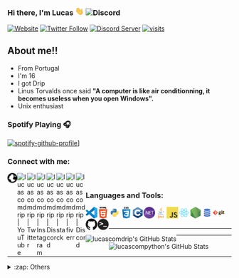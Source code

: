 ### Hi there, I'm Lucas <img src="https://raw.githubusercontent.com/ABSphreak/ABSphreak/master/gifs/Hi.gif" width="20px" /> ![Discord](https://img.shields.io/static/v1?style=flat&logo=discord&logoColor=white&color=%237289DA&label=&message=Lucas%20cheio%20da%20drip%230230)

[![Website](https://img.shields.io/website?label=sitedripado.com&style=for-the-badge&url=https%3A%2F%2Fcodestackr.com)](https://sitedripado.herokuapp.com)
[![Twitter Follow](https://img.shields.io/twitter/follow/L33tRoccat?color=1DA1F2&logo=twitter&style=for-the-badge)](https://twitter.com/intent/follow?original_referer=https%3A%2F%2Fgithub.com%2FcodeSTACKr&screen_name=codeSTACKr)
[![Discord Server](https://img.shields.io/discord/404691077216600067?color=%237289DA&logo=discord&style=for-the-badge)](https://discord.gg/Eheq3KkSYj)
[<img alt="visits" width="155" src="https://komarev.com/ghpvc/?username=lucascomdrip&logo=GitHub&label=github%20visits&color=336699&logoColor=white&style=flat-square" />][puta]
## About me!!

- From Portugal
- I'm 16
- I got Drip
- Linus Torvalds once said **"A computer is like air conditionning, it becomes useless when you open Windows".**
- Unix enthusiast


### Spotify Playing 🎧

[![spotify-github-profile](https://spotify-github-profile.vercel.app/api/view?uid=21hhx32ylbgrvfw4oobsc5fmy&cover_image=true&theme=default)](https://open.spotify.com/user/21hhx32ylbgrvfw4oobsc5fmy?si=a5a848b752914136)]

  
### Connect with me:

[<img align="left" alt="sitedripado.com" width="22px" src="https://raw.githubusercontent.com/iconic/open-iconic/master/svg/globe.svg" />][website]
[<img align="left" alt="lucascomdrip | YouTube" width="22px" src="https://cdn.jsdelivr.net/npm/simple-icons@v3/icons/youtube.svg" />][youtube]
[<img align="left" alt="lucascomdrip | Twitter" width="22px" src="https://cdn.jsdelivr.net/npm/simple-icons@v3/icons/twitter.svg" />][twitter]
[<img align="left" alt="lucascomdrip | Instagram" width="22px" src="https://cdn.jsdelivr.net/npm/simple-icons@v3/icons/instagram.svg" />][instagram]
[<img align="left" alt="lucascomdrip | Discord" width="22px" src="https://cdn.jsdelivr.net/npm/simple-icons@v3/icons/discord.svg" />][discord]
[<img align="left" alt="lucascomdrip | stack" width="22px" src="https://cdn.jsdelivr.net/npm/simple-icons@v3/icons/stackoverflow.svg" />][stack]
[<img align="left" alt="lucascomdrip | fiverr" width="22px" src="https://cdn.jsdelivr.net/npm/simple-icons@v3/icons/fiverr.svg" />][fiverr]
[<img align="left" alt="lucascomdrip | Discord" width="22px" src="https://cdn.jsdelivr.net/npm/simple-icons@v3/icons/steam.svg" />][steam]
<br />

### Languages and Tools:

<img align="left" alt="Visual Studio Code" width="26px" src="https://raw.githubusercontent.com/github/explore/80688e429a7d4ef2fca1e82350fe8e3517d3494d/topics/visual-studio-code/visual-studio-code.png" />
<img align="left" alt="HTML5" width="26px" src="https://raw.githubusercontent.com/github/explore/80688e429a7d4ef2fca1e82350fe8e3517d3494d/topics/html/html.png" />
<img align="left" alt="PYTHON" width="26px" src="https://raw.githubusercontent.com/github/explore/80688e429a7d4ef2fca1e82350fe8e3517d3494d/topics/python/python.png" />
<img align="left" alt="CSS3" width="26px" src="https://raw.githubusercontent.com/github/explore/80688e429a7d4ef2fca1e82350fe8e3517d3494d/topics/css/css.png" />
<img align="left" alt="C++" width="26px" src="https://raw.githubusercontent.com/github/explore/80688e429a7d4ef2fca1e82350fe8e3517d3494d/topics/cpp/cpp.png" />
<img align="left" alt="C#" width="26px" src="https://raw.githubusercontent.com/github/explore/80688e429a7d4ef2fca1e82350fe8e3517d3494d/topics/dotnet/dotnet.png" />
<img align="left" alt="Java" width="26px" src="https://raw.githubusercontent.com/github/explore/80688e429a7d4ef2fca1e82350fe8e3517d3494d/topics/java/java.png" />
<img align="left" alt="JavaScript" width="26px" src="https://raw.githubusercontent.com/github/explore/80688e429a7d4ef2fca1e82350fe8e3517d3494d/topics/javascript/javascript.png" />
<img align="left" alt="React" width="26px" src="https://raw.githubusercontent.com/github/explore/80688e429a7d4ef2fca1e82350fe8e3517d3494d/topics/react/react.png" />

<img align="left" alt="Node.js" width="26px" src="https://raw.githubusercontent.com/github/explore/80688e429a7d4ef2fca1e82350fe8e3517d3494d/topics/nodejs/nodejs.png" />

<img align="left" alt="SQL" width="26px" src="https://raw.githubusercontent.com/github/explore/80688e429a7d4ef2fca1e82350fe8e3517d3494d/topics/sql/sql.png" />


<img align="left" alt="Git" width="26px" src="https://raw.githubusercontent.com/github/explore/80688e429a7d4ef2fca1e82350fe8e3517d3494d/topics/git/git.png" />
<img align="left" alt="GitHub" width="26px" src="https://raw.githubusercontent.com/github/explore/78df643247d429f6cc873026c0622819ad797942/topics/github/github.png" />
<img align="left" alt="Terminal" width="26px" src="https://raw.githubusercontent.com/github/explore/80688e429a7d4ef2fca1e82350fe8e3517d3494d/topics/terminal/terminal.png" />

<br />
<br />


---




<img align="left" alt="lucascomdrip's GitHub Stats" src="https://github-readme-stats.vercel.app/api?username=lucascompython&theme=dark&show_icons=true&hide_border=true&include_all_commits=true&count_private=true&" />





[website]: https://sitedripado.herokuapp.com
[twitter]: https://twitter.com/L33tRoccat
[youtube]: https://www.youtube.com/channel/UCm-9WnO6nqa8nswMmG0sD2w
[instagram]: https://www.instagram.com/lucas_delinhares/
[discord]: https://discord.gg/Eheq3KkSYj
[stack]: https://stackoverflow.com/users/15077353/lucascomcpython
[puta]: https://github.com/lucascomdrip
[fiverr]: https://www.fiverr.com/lucas_linhares/make-a-custom-and-advance-discord-bot-with-hosting
[steam]: https://steamcommunity.com/id/GANDALUCAS/




---

<p align="center">
<img alt="lucascompython's GitHub Stats" src="https://github-readme-stats.vercel.app/api/top-langs/?username=lucascompython&langs_count=20&theme=dark" />
</p>



---

<details>
  <summary>:zap: Others</summary>
  
<!--START_SECTION:activity-->
1. My Discord Name: Lucas cheio da drip#0230
2. I got the DRIP!
3. LOL UserName: L33tBzk
4. I use Arch btw
<!--END_SECTION:activity-->

</details>

